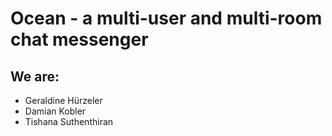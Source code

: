 # Ocean - a multi-user and multi-room chat messenger
## We are:
- Geraldine Hürzeler
- Damian Kobler
- Tishana Suthenthiran
